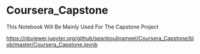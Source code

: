 # Coursera_Capstone
This Notebook Will Be Mainly Used For The Capstone Project

https://nbviewer.jupyter.org/github/seanboulinameel/Coursera_Capstone/blob/master/Coursera_Capstone.ipynb
